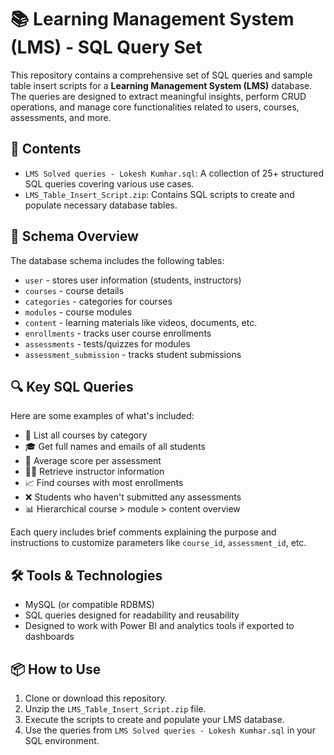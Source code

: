 # 📚 Learning Management System (LMS) - SQL Query Set

This repository contains a comprehensive set of SQL queries and sample table insert scripts for a **Learning Management System (LMS)** database. The queries are designed to extract meaningful insights, perform CRUD operations, and manage core functionalities related to users, courses, assessments, and more.

## 📁 Contents

- `LMS Solved queries - Lokesh Kumhar.sql`: A collection of 25+ structured SQL queries covering various use cases.
- `LMS_Table_Insert_Script.zip`: Contains SQL scripts to create and populate necessary database tables.

## 🧩 Schema Overview

The database schema includes the following tables:

- `user` - stores user information (students, instructors)
- `courses` - course details
- `categories` - categories for courses
- `modules` - course modules
- `content` - learning materials like videos, documents, etc.
- `enrollments` - tracks user course enrollments
- `assessments` - tests/quizzes for modules
- `assessment_submission` - tracks student submissions

## 🔍 Key SQL Queries

Here are some examples of what's included:

- 📘 List all courses by category
- 🎓 Get full names and emails of all students
- 🧪 Average score per assessment
- 🧑‍🏫 Retrieve instructor information
- 📈 Find courses with most enrollments
- ❌ Students who haven't submitted any assessments
- 📊 Hierarchical course > module > content overview

Each query includes brief comments explaining the purpose and instructions to customize parameters like `course_id`, `assessment_id`, etc.

## 🛠️ Tools & Technologies

- MySQL (or compatible RDBMS)
- SQL queries designed for readability and reusability
- Designed to work with Power BI and analytics tools if exported to dashboards

## 📦 How to Use

1. Clone or download this repository.
2. Unzip the `LMS_Table_Insert_Script.zip` file.
3. Execute the scripts to create and populate your LMS database.
4. Use the queries from `LMS Solved queries - Lokesh Kumhar.sql` in your SQL environment.
